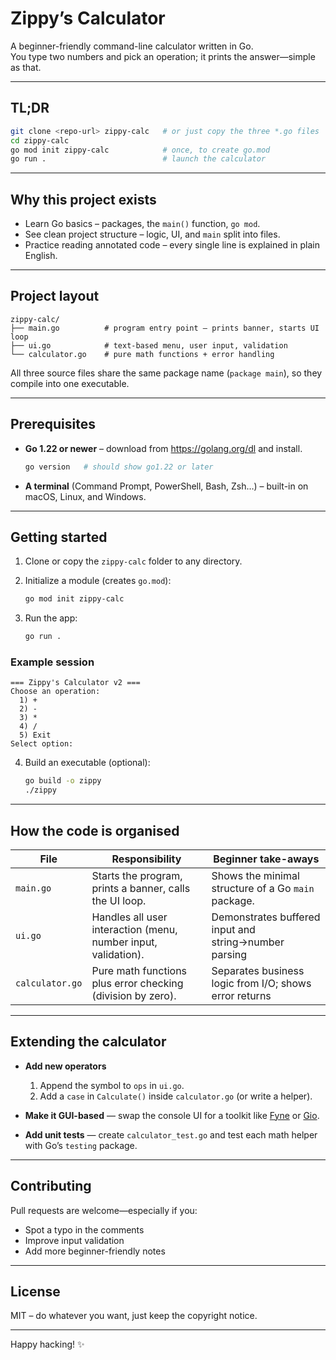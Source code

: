 # Zippy’s Calculator

A beginner-friendly command-line calculator written in Go.  
You type two numbers and pick an operation; it prints the answer—simple as that.

---

## TL;DR

```bash
git clone <repo-url> zippy-calc   # or just copy the three *.go files
cd zippy-calc
go mod init zippy-calc            # once, to create go.mod
go run .                          # launch the calculator
```

---

## Why this project exists

- Learn Go basics – packages, the `main()` function, `go mod`.
- See clean project structure – logic, UI, and `main` split into files.
- Practice reading annotated code – every single line is explained in plain English.

---

## Project layout

```
zippy-calc/
├── main.go          # program entry point – prints banner, starts UI loop
├── ui.go            # text-based menu, user input, validation
└── calculator.go    # pure math functions + error handling
```

All three source files share the same package name (`package main`), so they compile into one executable.

---

## Prerequisites

- **Go 1.22 or newer** – download from <https://golang.org/dl> and install.

  ```bash
  go version   # should show go1.22 or later
  ```

- **A terminal** (Command Prompt, PowerShell, Bash, Zsh…) – built-in on macOS, Linux, and Windows.

---

## Getting started

1. Clone or copy the `zippy-calc` folder to any directory.  
2. Initialize a module (creates `go.mod`):

   ```bash
   go mod init zippy-calc
   ```

3. Run the app:

   ```bash
   go run .
   ```

### Example session

```
=== Zippy's Calculator v2 ===
Choose an operation:
  1) +
  2) -
  3) *
  4) /
  5) Exit
Select option:
```

4. Build an executable (optional):

   ```bash
   go build -o zippy
   ./zippy
   ```

---

## How the code is organised

| File            | Responsibility                                                   | Beginner take-aways                                   |
| --------------- | ---------------------------------------------------------------- | ----------------------------------------------------- |
| `main.go`       | Starts the program, prints a banner, calls the UI loop.          | Shows the minimal structure of a Go `main` package.   |
| `ui.go`         | Handles all user interaction (menu, number input, validation).   | Demonstrates buffered input and string→number parsing |
| `calculator.go` | Pure math functions plus error checking (division by zero).      | Separates business logic from I/O; shows error returns|

---

## Extending the calculator

- **Add new operators**

  1. Append the symbol to `ops` in `ui.go`.  
  2. Add a `case` in `Calculate()` inside `calculator.go` (or write a helper).

- **Make it GUI-based** — swap the console UI for a toolkit like [Fyne](https://fyne.io) or [Gio](https://gioui.org).

- **Add unit tests** — create `calculator_test.go` and test each math helper with Go’s `testing` package.

---

## Contributing

Pull requests are welcome—especially if you:

- Spot a typo in the comments
- Improve input validation
- Add more beginner-friendly notes

---

## License

MIT – do whatever you want, just keep the copyright notice.

---

Happy hacking! ✨